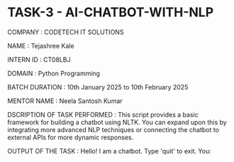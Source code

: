 # TASK-3 - AI-CHATBOT-WITH-NLP

COMPANY : CODETECH IT SOLUTIONS

NAME : Tejashree Kale

INTERN ID : CT08LBJ

DOMAIN : Python Programming

BATCH DURATION : 10th January 2025 to 10th February 2025

MENTOR NAME : Neela Santosh Kumar

DSCRIPTION OF TASK PERFORMED : This script provides a basic framework for building a chatbot using NLTK. You can expand upon this by integrating more advanced NLP techniques or connecting the chatbot to external APIs for more dynamic responses.

OUTPUT OF THE TASK : Hello! I am a chatbot. Type 'quit' to exit. You:
